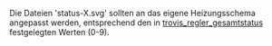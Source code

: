 Die Dateien 'status-X.svg' sollten an das eigene Heizungsschema angepasst werden, entsprechend den in [trovis_regler_gesamtstatus](https://github.com/Tom-Bom-badil/samson_trovis_557x/blob/80c6700b1edc35a4ae95b511abf8605cfc9dd7d8/HomeAssistant/trovis557x/template_sensors.yaml#L8) festgelegten Werten (0-9).
